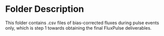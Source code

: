# Folder Description

This folder contains .csv files of bias-corrected fluxes during pulse events only, which is step 1 towards obtaining the final FluxPulse deliverables.
